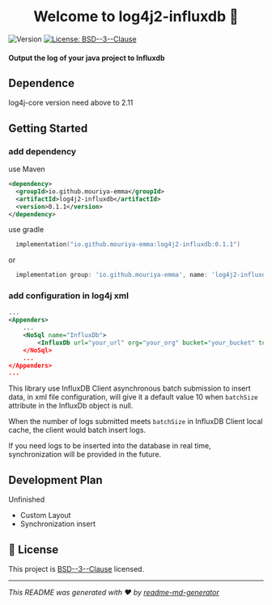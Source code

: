 <h1 align="center">Welcome to log4j2-influxdb 👋</h1>
<p>
  <img alt="Version" src="https://img.shields.io/badge/version-0.1-blue.svg?cacheSeconds=2592000" />
  <a href="https://opensource.org/licenses/BSD-3-Clause" target="_blank">
    <img alt="License: BSD--3--Clause" src="https://img.shields.io/badge/License-BSD--3--Clause-yellow.svg" />
  </a>
</p>

#### Output the log of your java project to Influxdb

## Dependence

log4j-core version need above to 2.11

## Getting Started

### add dependency

use Maven

```xml
<dependency>
  <groupId>io.github.mouriya-emma</groupId>
  <artifactId>log4j2-influxdb</artifactId>
  <version>0.1.1</version>
</dependency>
```

use gradle

```kotlin
  implementation("io.github.mouriya-emma:log4j2-influxdb:0.1.1")
```

or

```groovy
  implementation group: 'io.github.mouriya-emma', name: 'log4j2-influxdb', version: '0.1.1'
```

### add configuration in log4j xml 

```xml
...
<Appenders>
    ...
	<NoSql name="InfluxDb">
		<InfluxDb url="your_url" org="your_org" bucket="your_bucket" token="your_token" batchSize=10/>
	</NoSql>
    ...
</Appenders>
...
```

This library use InfluxDB Client asynchronous batch submission to insert data, in xml file configuration, will give it a default value 10 when `batchSize` attribute in the InfluxDb object is null.

When the number of logs submitted meets `batchSize` in InfluxDB Client local cache, the client would batch insert logs.

If you need logs to be inserted into the database in real time, synchronization will be provided in the future.

## Development Plan

Unfinished

* Custom Layout
* Synchronization insert




## 📝 License

This project is [BSD--3--Clause](https://opensource.org/licenses/BSD-3-Clause) licensed.

***
_This README was generated with ❤️ by [readme-md-generator](https://github.com/kefranabg/readme-md-generator)_
